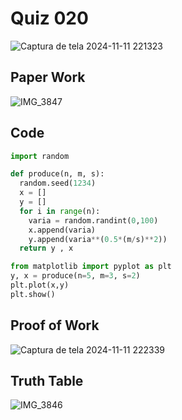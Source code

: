 # Quiz 020

![Captura de tela 2024-11-11 221323](https://github.com/user-attachments/assets/7d6a3000-3f56-4c46-b000-c3ab2cc2a38d)

## Paper Work

![IMG_3847](https://github.com/user-attachments/assets/14027f38-5de9-4719-8c70-14844fb5785b)


## Code

```py
import random

def produce(n, m, s):
  random.seed(1234)
  x = []
  y = []
  for i in range(n):
    varia = random.randint(0,100)
    x.append(varia)
    y.append(varia**(0.5*(m/s)**2))
  return y , x

from matplotlib import pyplot as plt
y, x = produce(n=5, m=3, s=2)
plt.plot(x,y)
plt.show()
```

## Proof of Work

![Captura de tela 2024-11-11 222339](https://github.com/user-attachments/assets/b4f61faa-5962-4dc4-b282-86bee409f515)


## Truth Table

![IMG_3846](https://github.com/user-attachments/assets/fed7617c-7da8-42f2-b4aa-a72f0e5bfb82)

